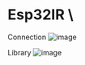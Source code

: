 # Esp32IR \
Connection 
![image](https://github.com/user-attachments/assets/f415cd12-7fca-4c88-aae9-f3ec51c320db)

Library
![image](https://github.com/user-attachments/assets/e9b335c1-85b1-4161-8f9a-9d3ef2146148)


